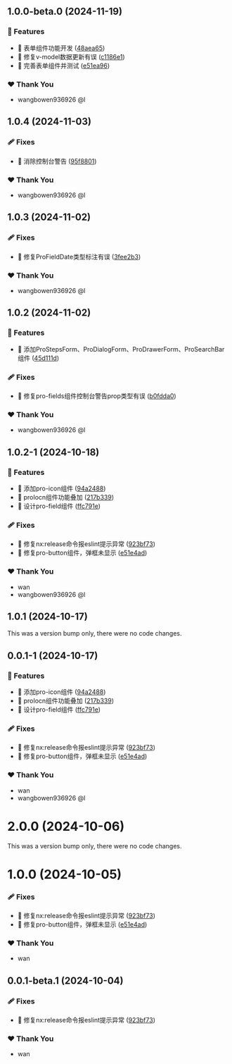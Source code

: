 ## 1.0.0-beta.0 (2024-11-19)


### 🚀 Features

- 🚀 表单组件功能开发 ([48aea65](https://github.com/Augenstern936/element-plus-pro/commit/48aea65))
- 🚀 修复v-model数据更新有误 ([c1186e1](https://github.com/Augenstern936/element-plus-pro/commit/c1186e1))
- 🚀 完善表单组件并测试 ([e51ea96](https://github.com/Augenstern936/element-plus-pro/commit/e51ea96))

### ❤️  Thank You

- wangbowen936926 @l

## 1.0.4 (2024-11-03)


### 🩹 Fixes

- 🐛 消除控制台警告 ([95f8801](https://github.com/Augenstern936/element-plus-pro/commit/95f8801))

### ❤️  Thank You

- wangbowen936926 @l

## 1.0.3 (2024-11-02)


### 🩹 Fixes

- 🐛 修复ProFieldDate类型标注有误 ([3fee2b3](https://github.com/Augenstern936/element-plus-pro/commit/3fee2b3))

### ❤️  Thank You

- wangbowen936926 @l

## 1.0.2 (2024-11-02)


### 🚀 Features

- 🚀 添加ProStepsForm、ProDialogForm、ProDrawerForm、ProSearchBar组件 ([45d111d](https://github.com/Augenstern936/element-plus-pro/commit/45d111d))

### 🩹 Fixes

- 🐛 修复pro-fields组件控制台警告prop类型有误 ([b0fdda0](https://github.com/Augenstern936/element-plus-pro/commit/b0fdda0))

### ❤️  Thank You

- wangbowen936926 @l

## 1.0.2-1 (2024-10-18)


### 🚀 Features

- 🚀 添加pro-icon组件 ([94a2488](https://github.com/Augenstern936/element-plus-pro/commit/94a2488))
- 🚀 proIocn组件功能叠加 ([217b339](https://github.com/Augenstern936/element-plus-pro/commit/217b339))
- 🚀 设计pro-field组件 ([ffc791e](https://github.com/Augenstern936/element-plus-pro/commit/ffc791e))

### 🩹 Fixes

- 🐛 修复nx:release命令报eslint提示异常 ([923bf73](https://github.com/Augenstern936/element-plus-pro/commit/923bf73))
- 🐛 修复pro-button组件，弹框未显示 ([e51e4ad](https://github.com/Augenstern936/element-plus-pro/commit/e51e4ad))

### ❤️  Thank You

- wan
- wangbowen936926 @l

## 1.0.1 (2024-10-17)

This was a version bump only, there were no code changes.

## 0.0.1-1 (2024-10-17)


### 🚀 Features

- 🚀 添加pro-icon组件 ([94a2488](https://github.com/Augenstern936/element-plus-pro/commit/94a2488))
- 🚀 proIocn组件功能叠加 ([217b339](https://github.com/Augenstern936/element-plus-pro/commit/217b339))
- 🚀 设计pro-field组件 ([ffc791e](https://github.com/Augenstern936/element-plus-pro/commit/ffc791e))

### 🩹 Fixes

- 🐛 修复nx:release命令报eslint提示异常 ([923bf73](https://github.com/Augenstern936/element-plus-pro/commit/923bf73))
- 🐛 修复pro-button组件，弹框未显示 ([e51e4ad](https://github.com/Augenstern936/element-plus-pro/commit/e51e4ad))

### ❤️  Thank You

- wan
- wangbowen936926 @l

# 2.0.0 (2024-10-06)

This was a version bump only, there were no code changes.

# 1.0.0 (2024-10-05)


### 🩹 Fixes

- 🐛 修复nx:release命令报eslint提示异常 ([923bf73](https://github.com/Augenstern936/element-plus-pro/commit/923bf73))
- 🐛 修复pro-button组件，弹框未显示 ([e51e4ad](https://github.com/Augenstern936/element-plus-pro/commit/e51e4ad))

### ❤️  Thank You

- wan

## 0.0.1-beta.1 (2024-10-04)


### 🩹 Fixes

- 🐛 修复nx:release命令报eslint提示异常 ([923bf73](https://github.com/Augenstern936/element-plus-pro/commit/923bf73))

### ❤️  Thank You

- wan